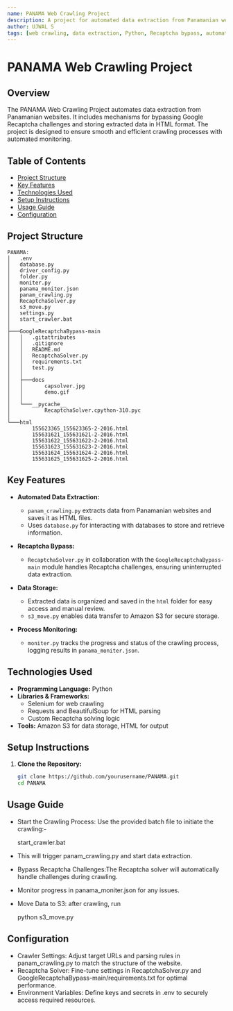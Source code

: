 ```yaml
---
name: PANAMA Web Crawling Project
description: A project for automated data extraction from Panamanian websites, featuring Recaptcha bypass and structured data storage.
author: UJWAL S
tags: [web crawling, data extraction, Python, Recaptcha bypass, automation, Panama]
---
```


# PANAMA Web Crawling Project

## Overview
The PANAMA Web Crawling Project automates data extraction from Panamanian websites. It includes mechanisms for bypassing Google Recaptcha challenges and storing extracted data in HTML format. The project is designed to ensure smooth and efficient crawling processes with automated monitoring.

## Table of Contents
- [Project Structure](#project-structure)
- [Key Features](#key-features)
- [Technologies Used](#technologies-used)
- [Setup Instructions](#setup-instructions)
- [Usage Guide](#usage-guide)
- [Configuration](#configuration)

## Project Structure

    PANAMA:
    │   .env
    │   database.py
    │   driver_config.py
    │   folder.py
    │   moniter.py
    │   panama_moniter.json
    │   panam_crawling.py
    │   RecaptchaSolver.py
    │   s3_move.py
    │   settings.py
    │   start_crawler.bat
    │
    ├───GoogleRecaptchaBypass-main
    │   │   .gitattributes
    │   │   .gitignore
    │   │   README.md
    │   │   RecaptchaSolver.py
    │   │   requirements.txt
    │   │   test.py
    │   │
    │   ├───docs
    │   │       capsolver.jpg
    │   │       demo.gif
    │   │
    │   └───__pycache__
    │           RecaptchaSolver.cpython-310.pyc
    │
    └───html
            155623365_155623365-2-2016.html
            155631621_155631621-2-2016.html
            155631622_155631622-2-2016.html
            155631623_155631623-2-2016.html
            155631624_155631624-2-2016.html
            155631625_155631625-2-2016.html


## Key Features
- **Automated Data Extraction:**
  - `panam_crawling.py` extracts data from Panamanian websites and saves it as HTML files.
  - Uses `database.py` for interacting with databases to store and retrieve information.

- **Recaptcha Bypass:**
  - `RecaptchaSolver.py` in collaboration with the `GoogleRecaptchaBypass-main` module handles Recaptcha challenges, ensuring uninterrupted data extraction.

- **Data Storage:**
  - Extracted data is organized and saved in the `html` folder for easy access and manual review.
  - `s3_move.py` enables data transfer to Amazon S3 for secure storage.

- **Process Monitoring:**
  - `moniter.py` tracks the progress and status of the crawling process, logging results in `panama_moniter.json`.

## Technologies Used
- **Programming Language:** Python
- **Libraries & Frameworks:**
  - Selenium for web crawling
  - Requests and BeautifulSoup for HTML parsing
  - Custom Recaptcha solving logic
- **Tools:** Amazon S3 for data storage, HTML for output

## Setup Instructions
1. **Clone the Repository:**
   ```bash
   git clone https://github.com/yourusername/PANAMA.git
   cd PANAMA

## Usage Guide
 - Start the Crawling Process: Use the provided batch file to initiate the crawling:-

    start_crawler.bat

 - This will trigger panam_crawling.py and start data extraction.
 - Bypass Recaptcha Challenges:The Recaptcha solver will automatically handle challenges during crawling.

 - Monitor progress in panama_moniter.json for any issues.
 - Move Data to S3: after crawling, run

    python s3_move.py

## Configuration
- Crawler Settings: Adjust target URLs and parsing rules in panam_crawling.py to match the structure of the website.
 - Recaptcha Solver: Fine-tune settings in RecaptchaSolver.py and GoogleRecaptchaBypass-main/requirements.txt for optimal performance.
 - Environment Variables: Define keys and secrets in .env to securely access required resources.